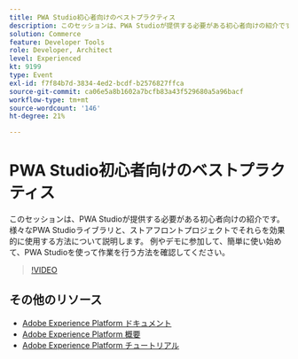 ```yaml
---
title: PWA Studio初心者向けのベストプラクティス
description: このセッションは、PWA Studioが提供する必要がある初心者向けの紹介です。 様々なPWA Studioライブラリと、ストアフロントプロジェクトでそれらを効果的に使用する方法について説明します。 例やデモに参加して、簡単に使い始めて、PWA Studioを使って作業を行う方法を確認してください。
solution: Commerce
feature: Developer Tools
role: Developer, Architect
level: Experienced
kt: 9199
type: Event
exl-id: f7f84b7d-3834-4ed2-bcdf-b2576827ffca
source-git-commit: ca06e5a8b1602a7bcfb83a43f529680a5a96bacf
workflow-type: tm+mt
source-wordcount: '146'
ht-degree: 21%

---
```


# PWA Studio初心者向けのベストプラクティス

このセッションは、PWA Studioが提供する必要がある初心者向けの紹介です。
様々なPWA Studioライブラリと、ストアフロントプロジェクトでそれらを効果的に使用する方法について説明します。
例やデモに参加して、簡単に使い始めて、PWA Studioを使って作業を行う方法を確認してください。

>[!VIDEO](https://video.tv.adobe.com/v/337764/?quality=12&learn=on&hidetitle=true)

## その他のリソース

- [Adobe Experience Platform ドキュメント](https://experienceleague.adobe.com/docs/experience-platform.html?lang=ja)
- [Adobe Experience Platform 概要](https://experienceleague.adobe.com/docs/experience-platform/landing/home.html?lang=ja)
- [Adobe Experience Platform チュートリアル](https://experienceleague.adobe.com/docs/platform-learn/tutorials/overview.html?lang=ja)
